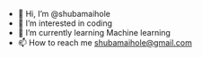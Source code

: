 - 👋 Hi, I’m @shubamaihole
- 👀 I’m interested in coding
- 🌱 I’m currently learning Machine learning
- 📫 How to reach me shubamaihole@gmail.com

<!---
shubamaihole/shubamaihole is a ✨ special ✨ repository because its `README.md` (this file) appears on your GitHub profile.
You can click the Preview link to take a look at your changes.
--->

